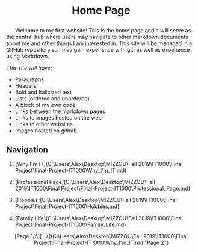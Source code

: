 # <p style="text-align:center;">Home Page</p>

&nbsp;&nbsp;&nbsp;&nbsp;&nbsp;&nbsp;Welcome to my first website! This is the home page and it will serve as the central hub where users may navigate to other markdown documents about me and other things I am interested in. This site will be managed in a GitHub repository so I may gain experience with git, as well as experience using Markdown.

*This site will have:*

- Paragraphs
- Headers 
- Bold and Italicized text 
- Lists (ordered and unordered)
- A block of my own code
- Links between the markdown pages
- Links to images hosted on the web
- Links to other websites
- Images hosted on github


## Navigation 

1. [Why I'm IT](C:\Users\Alex\Desktop\MIZZOU\Fall 2019\IT1000\Final Project\Final-Project-IT1000\Why_I'm_IT.md)

2. [Professional Page](C:\Users\Alex\Desktop\MIZZOU\Fall 2019\IT1000\Final Project\Final-Project-IT1000\Professional_Page.md)

3. [Hobbies](C:\Users\Alex\Desktop\MIZZOU\Fall 2019\IT1000\Final Project\Final-Project-IT1000\Hobbies.md)

4. [Family Life](C:\Users\Alex\Desktop\MIZZOU\Fall 2019\IT1000\Final Project\Final-Project-IT1000\Family_Life.md)


<p style="text-align:center;"> [Page 1/5][-->](C:\Users\Alex\Desktop\MIZZOU\Fall 2019\IT1000\Final Project\Final-Project-IT1000\Why_I'm_IT.md "Page 2")





    
